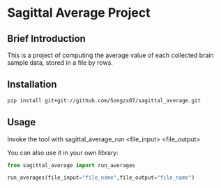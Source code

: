 # Sagittal Average Project

## Brief Introduction

This is a project of computing the average value of each collected brain sample data, stored in a file by rows.

## Installation

```bash
pip install git+git://github.com/Songzx07/sagittal_average.git
```

## Usage

Invoke the tool with sagittal_average_run <file_input> <file_output>

You can also use it in your own library:

```python
from sagittal_average import run_averages

run_averages(file_input="file_name",file_output="file_name")
```
